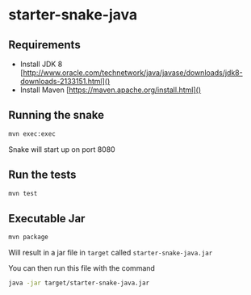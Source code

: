 # starter-snake-java

Requirements
---

- Install JDK 8 [http://www.oracle.com/technetwork/java/javase/downloads/jdk8-downloads-2133151.html]()
- Install Maven [https://maven.apache.org/install.html]()

Running the snake
---

```bash
mvn exec:exec
```

Snake will start up on port 8080


Run the tests
---

```bash
mvn test
```


Executable Jar
---

```bash
mvn package
```

Will result in a jar file in `target` called `starter-snake-java.jar`

You can then run this file with the command

```bash
java -jar target/starter-snake-java.jar
```